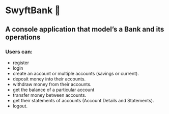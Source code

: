 # SwyftBank 🏦
## A console application that model’s a Bank and its operations

### Users can:
  - register
  - login
  - create an account or multiple accounts (savings or current).
  - deposit money into their accounts.
  - withdraw money from their accounts.
  - get the balance of a particular account
  - transfer money between accounts.
  - get their statements of accounts (Account Details and Statements).
  - logout.

